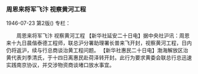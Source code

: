 ### 周恩来将军飞汴  视察黄河工程

1946-07-23
第2版()
专栏：

　　周恩来将军飞汴
    视察黄河工程
    【新华社延安二十日电】据中央社沪讯：周恩来十九日晨偕泰德工程师，联总沪分署助理署长普来飞开封，视察黄河工程，日内仍将返沪，续与行总商谈治黄工程问题。
    【新华社惠民二十日电】渤海解放区治黄代表刘季清氏，于十四日离惠民赴荷泽转开封。此行为要求黄委会联总行总迅速实践南京协议，并交涉物资商谈堵口放水事宜。
